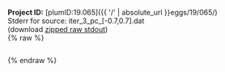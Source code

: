 **Project ID:** [plumID:19.065]({{ '/' | absolute_url }}eggs/19/065/)  
Stderr for source:  iter_3_pc_[-0.7,0.7].dat   
(download [zipped raw stdout](iter_3_pc_[-0.7,0.7].dat.plumed_master.stdout.txt.zip))  
{% raw %}
<pre>
</pre>
{% endraw %}
